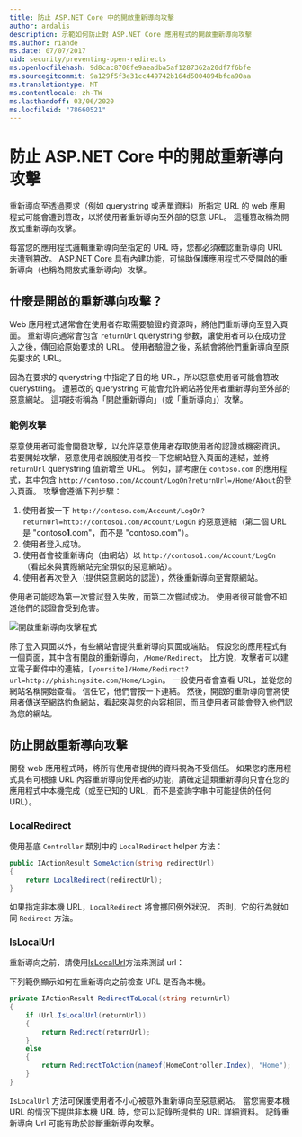 ```yaml
---
title: 防止 ASP.NET Core 中的開啟重新導向攻擊
author: ardalis
description: 示範如何防止對 ASP.NET Core 應用程式的開啟重新導向攻擊
ms.author: riande
ms.date: 07/07/2017
uid: security/preventing-open-redirects
ms.openlocfilehash: 9d8cac8708fe9aeadba5af1287362a20df7f6bfe
ms.sourcegitcommit: 9a129f5f3e31cc449742b164d5004894bfca90aa
ms.translationtype: MT
ms.contentlocale: zh-TW
ms.lasthandoff: 03/06/2020
ms.locfileid: "78660521"
---
```

# <a name="prevent-open-redirect-attacks-in-aspnet-core"></a>防止 ASP.NET Core 中的開啟重新導向攻擊

重新導向至透過要求（例如 querystring 或表單資料）所指定 URL 的 web 應用程式可能會遭到篡改，以將使用者重新導向至外部的惡意 URL。 這種篡改稱為開放式重新導向攻擊。

每當您的應用程式邏輯重新導向至指定的 URL 時，您都必須確認重新導向 URL 未遭到篡改。 ASP.NET Core 具有內建功能，可協助保護應用程式不受開啟的重新導向（也稱為開放式重新導向）攻擊。

## <a name="what-is-an-open-redirect-attack"></a>什麼是開啟的重新導向攻擊？

Web 應用程式通常會在使用者存取需要驗證的資源時，將他們重新導向至登入頁面。 重新導向通常會包含 `returnUrl` querystring 參數，讓使用者可以在成功登入之後，傳回給原始要求的 URL。 使用者驗證之後，系統會將他們重新導向至原先要求的 URL。

因為在要求的 querystring 中指定了目的地 URL，所以惡意使用者可能會篡改 querystring。 遭篡改的 querystring 可能會允許網站將使用者重新導向至外部的惡意網站。 這項技術稱為「開啟重新導向」（或「重新導向」）攻擊。

### <a name="an-example-attack"></a>範例攻擊

惡意使用者可能會開發攻擊，以允許惡意使用者存取使用者的認證或機密資訊。 若要開始攻擊，惡意使用者說服使用者按一下您網站登入頁面的連結，並將 `returnUrl` querystring 值新增至 URL。 例如，請考慮在 `contoso.com` 的應用程式，其中包含 `http://contoso.com/Account/LogOn?returnUrl=/Home/About`的登入頁面。 攻擊會遵循下列步驟：

1. 使用者按一下 `http://contoso.com/Account/LogOn?returnUrl=http://contoso1.com/Account/LogOn` 的惡意連結（第二個 URL 是 "contoso**1**.com"，而不是 "contoso.com"）。
2. 使用者登入成功。
3. 使用者會被重新導向（由網站）以 `http://contoso1.com/Account/LogOn` （看起來與實際網站完全類似的惡意網站）。
4. 使用者再次登入（提供惡意網站的認證），然後重新導向至實際網站。

使用者可能認為第一次嘗試登入失敗，而第二次嘗試成功。 使用者很可能會不知道他們的認證會受到危害。

![開啟重新導向攻擊程式](preventing-open-redirects/_static/open-redirection-attack-process.png)

除了登入頁面以外，有些網站會提供重新導向頁面或端點。 假設您的應用程式有一個頁面，其中含有開啟的重新導向，`/Home/Redirect`。 比方說，攻擊者可以建立電子郵件中的連結，`[yoursite]/Home/Redirect?url=http://phishingsite.com/Home/Login`。 一般使用者會查看 URL，並從您的網站名稱開始查看。 信任它，他們會按一下連結。 然後，開啟的重新導向會將使用者傳送至網路釣魚網站，看起來與您的內容相同，而且使用者可能會登入他們認為您的網站。

## <a name="protecting-against-open-redirect-attacks"></a>防止開啟重新導向攻擊

開發 web 應用程式時，將所有使用者提供的資料視為不受信任。 如果您的應用程式具有可根據 URL 內容重新導向使用者的功能，請確定這類重新導向只會在您的應用程式中本機完成（或至已知的 URL，而不是查詢字串中可能提供的任何 URL）。

### <a name="localredirect"></a>LocalRedirect

使用基底 `Controller` 類別中的 `LocalRedirect` helper 方法：

```csharp
public IActionResult SomeAction(string redirectUrl)
{
    return LocalRedirect(redirectUrl);
}
```

如果指定非本機 URL，`LocalRedirect` 將會擲回例外狀況。 否則，它的行為就如同 `Redirect` 方法。

### <a name="islocalurl"></a>IsLocalUrl

重新導向之前，請使用[IsLocalUrl](/dotnet/api/Microsoft.AspNetCore.Mvc.IUrlHelper.islocalurl#Microsoft_AspNetCore_Mvc_IUrlHelper_IsLocalUrl_System_String_)方法來測試 url：

下列範例顯示如何在重新導向之前檢查 URL 是否為本機。

```csharp
private IActionResult RedirectToLocal(string returnUrl)
{
    if (Url.IsLocalUrl(returnUrl))
    {
        return Redirect(returnUrl);
    }
    else
    {
        return RedirectToAction(nameof(HomeController.Index), "Home");
    }
}
```

`IsLocalUrl` 方法可保護使用者不小心被意外重新導向至惡意網站。 當您需要本機 URL 的情況下提供非本機 URL 時，您可以記錄所提供的 URL 詳細資料。 記錄重新導向 Url 可能有助於診斷重新導向攻擊。
